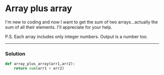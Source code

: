 # Array plus array

I'm new to coding and now I want to get the sum of two arrays...actually the sum of all their elements. I'll appreciate for your help.

P.S. Each array includes only integer numbers. Output is a number too.

---

### Solution

```python
def array_plus_array(arr1,arr2):
    return sum(arr1 + arr2)
```
